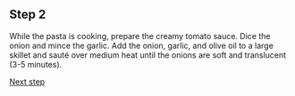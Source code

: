 ## Step 2
While the pasta is cooking, prepare the creamy tomato sauce. Dice the onion and mince the garlic. Add the onion, garlic, and olive oil to a large skillet and sauté over medium heat until the onions are soft and translucent (3-5 minutes).

[Next step](/step-3.md)
